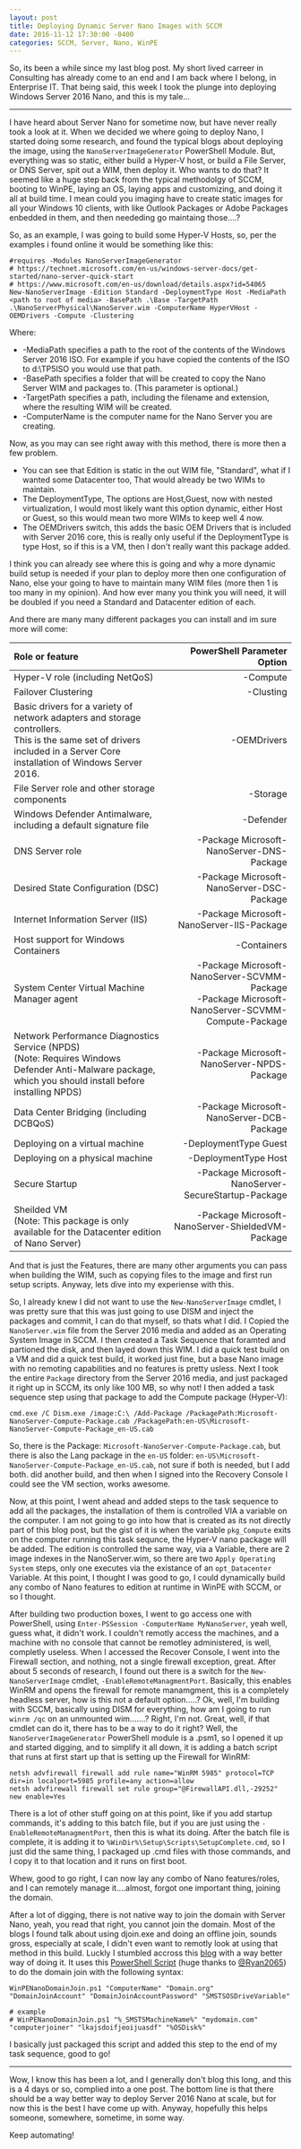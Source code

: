 ```yaml
---
layout: post
title: Deploying Dynamic Server Nano Images with SCCM
date: 2016-11-12 17:30:00 -0400
categories: SCCM, Server, Nano, WinPE
---
```


So, its been a while since my last blog post. 
My short lived carreer in Consulting has already come to an end and I am back where I belong, in Enterprise IT. 
That being said, this week I took the plunge into deploying Windows Server 2016 Nano, and this is my tale...

---

I have heard about Server Nano for sometime now, but have never really took a look at it. 
When we decided we where going to deploy Nano, I started doing some research, and found the typical blogs about deploying the image, using the `NanoServerImageGenerator` PowerShell Module. 
But, everything was so static, either build a Hyper-V host, or build a File Server, or DNS Server, spit out a WIM, then deploy it. 
Who wants to do that? 
It seemed like a huge step back from the typical methodolgy of SCCM, booting to WinPE, laying an OS, laying apps and customizing, and doing it all at build time. 
I mean could you imaging have to create static images for all your Windows 10 clients, with like Outlook Packages or Adobe Packages enbedded in them, and then neededing go maintaing those....? 


So, as an example, I was going to build some Hyper-V Hosts, so, per the examples i found online it would be something like this:

```
#requires -Modules NanoServerImageGenerator
# https://technet.microsoft.com/en-us/windows-server-docs/get-started/nano-server-quick-start
# https://www.microsoft.com/en-us/download/details.aspx?id=54065
New-NanoServerImage -Edition Standard -DeploymentType Host -MediaPath <path to root of media> -BasePath .\Base -TargetPath .\NanoServerPhysical\NanoServer.wim -ComputerName HyperVHost -OEMDrivers -Compute -Clustering
```

Where: 

* -MediaPath specifies a path to the root of the contents of the Windows Server 2016 ISO. For example if you have copied the contents of the ISO to d:\TP5ISO you would use that path. 
* -BasePath specifies a folder that will be created to copy the Nano Server WIM and packages to. (This parameter is optional.) 
* -TargetPath specifies a path, including the filename and extension, where the resulting WIM will be created. 
* -ComputerName is the computer name for the Nano Server you are creating.

Now, as you may can see right away with this method, there is more then a few problem.

* You can see that Edition is static in the out WIM file, "Standard", what if I wanted some Datacenter too, That would already be two WIMs to maintain.
* The DeploymentType, The options are Host,Guest, now with nested virtualization, I would most likely want this option dynamic, either Host or Guest, so this would mean two more WIMs to keep well 4 now.
* The OEMDrivers switch, this adds the basic OEM Drivers that is included with Server 2016 core, this is really only useful if the DeploymentType is type Host, so if this is a VM, then I don't really want this package added.

I think you can already see where this is going and why a more dynamic build setup is needed if your plan to deploy more then one configuration of Nano, else your going to have to maintain many WIM files (more then 1 is too many in my opinion). 
And how ever many you think you will need, it will be doubled if you need a Standard and Datacenter edition of each.

And there are many many different packages you can install and im sure more will come:

| Role or feature | PowerShell Parameter Option |
|:----------------|----------------------------:|
| Hyper-V role (including NetQoS) | -Compute |
| Failover Clustering | -Clusting |
| Basic drivers for a variety of network adapters and storage controllers.<br>This is the same set of drivers included in a Server Core installation of Windows Server 2016. | -OEMDrivers |
| File Server role and other storage components | -Storage |
| Windows Defender Antimalware, including a default signature file | -Defender |
| DNS Server role | -Package Microsoft-NanoServer-DNS-Package |
| Desired State Configuration (DSC) | -Package Microsoft-NanoServer-DSC-Package |
| Internet Information Server (IIS) | -Package Microsoft-NanoServer-IIS-Package |
| Host support for Windows Containers | -Containers |
| System Center Virtual Machine Manager agent | -Package Microsoft-NanoServer-SCVMM-Package<br>-Package Microsoft-NanoServer-SCVMM-Compute-Package |
| Network Performance Diagnostics Service (NPDS)<br>(Note: Requires Windows Defender Anti-Malware package, which you should install before installing NPDS) | -Package Microsoft-NanoServer-NPDS-Package |
| Data Center Bridging (including DCBQoS) | -Package Microsoft-NanoServer-DCB-Package |
| Deploying on a virtual machine | -DeploymentType Guest |
| Deploying on a physical machine | -DeploymentType Host |
| Secure Startup | -Package Microsoft-NanoServer-SecureStartup-Package |
| Sheilded VM<br>(Note: This package is only available for the Datacenter edition of Nano Server) | -Package Microsoft-NanoServer-ShieldedVM-Package |

And that is just the Features, there are many other arguments you can pass when building the WIM, such as copying files to the image and first run setup scripts. 
Anyway, lets dive into my experiense with this.

So, I already knew I did not want to use the `New-NanoServerImage` cmdlet, I was pretty sure that this was just going to use DISM and inject the packages and commit, I can do that myself, so thats what I did.
I Copied the `NanoServer.wim` file from the Server 2016 media and added as an Operating System Image in SCCM. 
I then created a Task Sequence that foramted and partioned the disk, and then layed down this WIM. 
I did a quick test build on a VM and did a quick test build, it worked just fine, but a base Nano image with no remoting capabilities and no features is pretty usless.
Next I took the entire `Package` directory from the Server 2016 media, and just packaged it right up in SCCM, its only like 100 MB, so why not!
I then added a task sequence step using that package to add the Compute package (Hyper-V):
```
cmd.exe /C Dism.exe /image:C:\ /Add-Package /PackagePath:Microsoft-NanoServer-Compute-Package.cab /PackagePath:en-US\Microsoft-NanoServer-Compute-Package_en-US.cab
```
So, there is the Package: `Microsoft-NanoServer-Compute-Package.cab`, but there is also the Lang package in the `en-US` folder: `en-US\Microsoft-NanoServer-Compute-Package_en-US.cab`, not sure if both is needed, but I add both.
did another build, and then when I signed into the Recovery Console I could see the VM section, works awesome.

Now, at this point, I went ahead and added steps to the task sequence to add all the packages, the installation of them is controlled VIA a variable on the computer. 
I am not going to go into how that is created as its not directly part of this blog post, but the gist of it is when the variable `pkg_Compute` exits on the computer running this task sequnce, the Hyper-V nano package will be added. 
The edition is controlled the same way, via a Variable, there are 2 image indexes in the NanoServer.wim, so there are two `Apply Operating System` steps, only one executes via the existance of an `opt_Datacenter` Variable. 
At this point, I thought I was good to go, I could dynamically build any combo of Nano features to edition at runtime in WinPE with SCCM, or so I thought.


After building two production boxes, I went to go access one with PowerShell, using `Enter-PSSession -ComputerName MyNanoServer`, yeah well, guess what, it didn't work. 
I couldn't remotly access the machines, and a machine with no console that cannot be remotley administered, is well, completly useless. 
When I accessed the Recover Console, I went into the Firewall section, and nothing, not a single firewall exception, great. 
After about 5 seconds of research, I found out there is a switch for the `New-NanoServerImage` cmdlet, `-EnableRemoteManagmentPort`. 
Basically, this enables WinRM and opens the firewall for remote manamgment, this is a completely headless server, how is this not a default option.....? 
Ok, well, I'm building with SCCM, basically using DISM for everything, how am I going to run `winrm /qc` on an unmounted wim.......? 
Right, I'm not. 
Great, well, if that cmdlet can do it, there has to be a way to do it right? 
Well, the `NanoServerImageGenerator` PowerShell module is a .psm1, so I opened it up and started digging, and to simplify it all down, it is adding a batch script that runs at first start up that is setting up the Firewall for WinRM:

```batch
netsh advfirewall firewall add rule name="WinRM 5985" protocol=TCP dir=in localport=5985 profile=any action=allow
netsh advfirewall firewall set rule group="@FirewallAPI.dll,-29252" new enable=Yes
```

There is a lot of other stuff going on at this point, like if you add startup commands, it's adding to this batch file, but if you are just using the `-EnableRemoteManagmentPort`, then this is what its doing. 
After the batch file is complete, it is adding it to `%WinDir%\Setup\Scripts\SetupComplete.cmd`, so I just did the same thing, I packaged up .cmd files with those commands, and I copy it to that location and it runs on first boot. 


Whew, good to go right, I can now lay any combo of Nano features/roles, and I can remotely manage it....almost, forgot one important thing, joining the domain. 


After a lot of digging, there is not native way to join the domain with Server Nano, yeah, you read that right, you cannot join the domain. 
Most of the blogs I found talk about using djoin.exe and doing an offline join, sounds gross, especially at scale, I didn't even want to remotly look at using that method in this build. 
Luckly I stumbled accross this [blog](http://www.ephingadmin.com/deploy-nano-server-sccm-task-sequence/) with a way better way of doing it. 
It uses this [PowerShell Script](https://gist.github.com/Ryan2065/79838b78643d2311d60cb6147e3b87bf) (huge thanks to [@Ryan2065](https://github.com/Ryan2065)) to do the domain join with the following syntax:

```
WinPENanoDomainJoin.ps1 "ComputerName" "Domain.org" "DomainJoinAccount" "DomainJoinAccountPassword" "SMSTSOSDriveVariable"

# example
# WinPENanoDomainJoin.ps1 "%_SMSTSMachineName%" "mydomain.com" "computerjoiner" "lkajsdoifjeoijuasdf" "%OSDisk%"
```

I basically just packaged this script and added this step to the end of my task sequence, good to go!

---

Wow, I know this has been a lot, and I generally don't blog this long, and this is a 4 days or so, complied into a one post. 
The bottom line is that there should be a way better way to deploy Server 2016 Nano at scale, but for now this is the best I have come up with.
Anyway, hopefully this helps someone, somewhere, sometime, in some way.

Keep automating!
